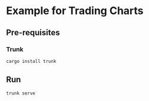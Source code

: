 # Example for Trading Charts

## Pre-requisites
### Trunk
```bash
cargo install trunk
```

## Run
```bash
trunk serve
```